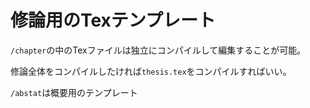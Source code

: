 # 修論用のTexテンプレート

`/chapter`の中のTexファイルは独立にコンパイルして編集することが可能。

修論全体をコンパイルしたければ`thesis.tex`をコンパイルすればいい。

`/abstat`は概要用のテンプレート

